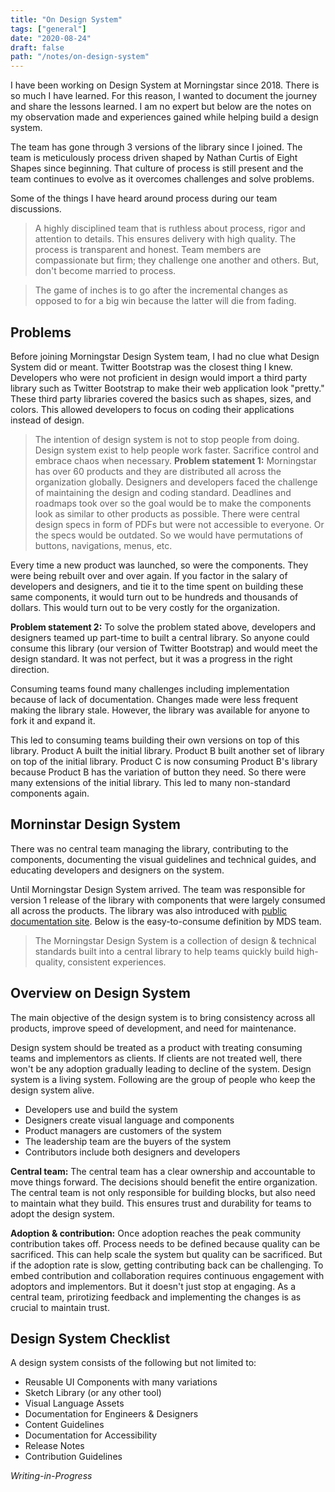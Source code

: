 ```yaml
---
title: "On Design System"
tags: ["general"]
date: "2020-08-24"
draft: false
path: "/notes/on-design-system"
---
```

I have been working on Design System at Morningstar since 2018. There is so much I have learned. For this reason, I wanted to document the journey and share the lessons learned. I am no expert but below are the notes on my observation made and experiences gained while helping build a design system. 

The team has gone through 3 versions of the library since I joined. The team is meticulously process driven shaped by Nathan Curtis of Eight Shapes since beginning. That culture of process is still present and the team continues to evolve as it overcomes challenges and solve problems. 

Some of the things I have heard around process during our team discussions.

> A highly disciplined team that is ruthless about process, rigor and attention to details. This ensures delivery with high quality. The process is transparent and honest. Team members are compassionate but firm; they challenge one another and others. But, don't become married to process.

> The game of inches is to go after the incremental changes as opposed to for a big win because the latter will die from fading.

## Problems
Before joining Morningstar Design System team, I had no clue what Design System did or meant. Twitter Bootstrap was the closest thing I knew. Developers who were not proficient in design would import a third party library such as Twitter Bootstrap to make their web application look "pretty." These third party libraries covered the basics such as shapes, sizes, and colors. This allowed developers to focus on coding their applications instead of design.

> The intention of design system is not to stop people from doing. Design system exist to help people work faster. Sacrifice control and embrace chaos when necessary.
**Problem statement 1:** Morningstar has over 60 products and they are distributed all across the organization globally. Designers and developers faced the challenge of maintaining the design and coding standard. Deadlines and roadmaps took over so the goal would be to make the components look as similar to other products as possible. There were central design specs in form of PDFs but were not accessible to everyone. Or the specs would be outdated. So we would have permutations of buttons, navigations, menus, etc.

Every time a new product was launched, so were the components. They were being rebuilt over and over again. If you factor in the salary of developers and designers, and tie it to the time spent on building these same components, it would turn out to be hundreds and thousands of dollars. This would turn out to be very costly for the organization.

**Problem statement 2:** To solve the problem stated above, developers and designers teamed up part-time to built a central library. So anyone could consume this library (our version of Twitter Bootstrap) and would meet the design standard. It was not perfect, but it was a progress in the right direction.

Consuming teams found many challenges including implementation because of lack of documentation. Changes made were less frequent making the library stale. However, the library was available for anyone to fork it and expand it.

This led to consuming teams building their own versions on top of this library. Product A built the initial library. Product B built another set of library on top of the initial library. Product C is now consuming Product B's library because Product B has the variation of button they need. So there were many extensions of the initial library. This led to many non-standard components again.

## Morninstar Design System
There was no central team managing the library, contributing to the components, documenting the visual guidelines and technical guides, and educating developers and designers on the system.

Until Morningstar Design System arrived. The team was responsible for version 1 release of the library with components that were largely consumed all across the products. The library was also introduced with [public documentation site](https://designsystem.morningstar.com/). Below is the easy-to-consume definition by MDS team.

> The Morningstar Design System is a collection of design & technical standards built into a central library to help teams quickly build high-quality, consistent experiences.

## Overview on Design System
The main objective of the design system is to bring consistency across all products, improve speed of development, and need for maintenance.

Design system should be treated as a product with treating consuming teams and implementors as clients. If clients are not treated well, there won't be any adoption gradually leading to decline of the system. Design system is a living system. Following are the group of people who keep the design system alive.
- Developers use and build the system
- Designers create visual language and components
- Product managers are customers of the system
- The leadership team are the buyers of the system
- Contributors include both designers and developers

**Central team:** The central team has a clear ownership and accountable to move things forward. The decisions should benefit the entire organization. The central team is not only responsible for building blocks, but also need to maintain what they build. This ensures trust and durability for teams to adopt the design system.

**Adoption & contribution:** Once adoption reaches the peak community contribution takes off. Process needs to be defined because quality can be sacrificed. This can help scale the system but quality can be sacrificed. But if the adoption rate is slow, getting contributing back can be challenging. To embed contribution and collaboration requires continuous engagement with adoptors and implementors. But it doesn't just stop at engaging. As a central team, prirotizing feedback and implementing the changes is as crucial to maintain trust.

## Design System Checklist
A design system consists of the following but not limited to:
- Reusable UI Components with many variations
- Sketch Library (or any other tool)
- Visual Language Assets
- Documentation for Engineers & Designers
- Content Guidelines
- Documentation for Accessibility
- Release Notes
- Contribution Guidelines

*Writing-in-Progress*